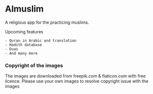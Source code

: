 # Almuslim

A religious app for the practicing muslims.

Upcoming features

    - Quran in Arabic and translation
    - Hadith database
    - Duas
    - And many more


### Copyright of the images

The images are downloaded from freepik.com & flaticon.com with free licence. Please use your own images to resolve copyright issue with the images


